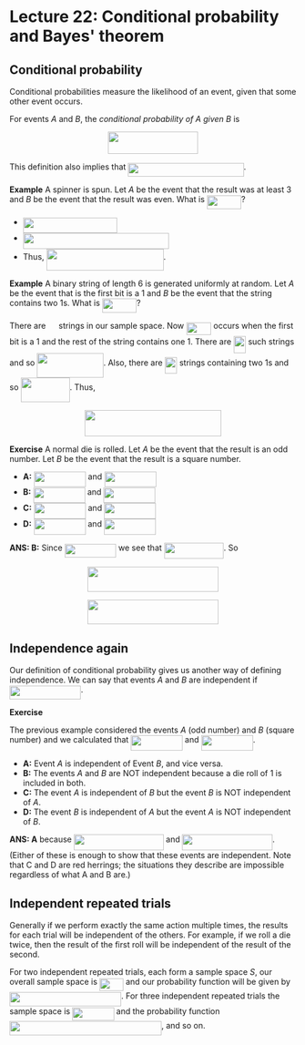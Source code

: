 # Lecture 22: Conditional probability and Bayes' theorem

## Conditional probability

Conditional probabilities measure the likelihood of an event, given that some
other event occurs.

For events _A_ and _B_, the _conditional probability of A given B_ is

<p align="center"><img src="/lectures/tex/e2a7af74439812f95f0d982d1bb1c0ee.svg?invert_in_darkmode&sanitize=true" align=middle width=158.78763615pt height=38.83491479999999pt/></p>

This definition also implies that <img src="/lectures/tex/5860fd7aa37e7846276de471c1e73221.svg?invert_in_darkmode&sanitize=true" align=middle width=203.25914235pt height=24.65753399999998pt/>.

**Example** A spinner is spun. Let _A_ be the event that the result was at least
3 and _B_ be the event that the result was even. What is <img src="/lectures/tex/55fc1799f50d66462cc650ec731dc094.svg?invert_in_darkmode&sanitize=true" align=middle width=60.59946749999999pt height=24.65753399999998pt/>?

- <img src="/lectures/tex/0e343ab47260a10a7a1aa578ae459819.svg?invert_in_darkmode&sanitize=true" align=middle width=165.28859654999997pt height=27.77565449999998pt/>
- <img src="/lectures/tex/33fa8b89d05880f001355f1b00ad4095.svg?invert_in_darkmode&sanitize=true" align=middle width=256.4208372pt height=27.77565449999998pt/>
- Thus, <img src="/lectures/tex/33cf43c44f88cb083eeb182b58c89ae3.svg?invert_in_darkmode&sanitize=true" align=middle width=205.79041394999996pt height=37.54198139999998pt/>.

**Example** A binary string of length 6 is generated uniformly at random. Let
_A_ be the event that is the first bit is a 1 and _B_ be the event that the
string contains two 1s. What is <img src="/lectures/tex/55fc1799f50d66462cc650ec731dc094.svg?invert_in_darkmode&sanitize=true" align=middle width=60.59946749999999pt height=24.65753399999998pt/>?

There are <img src="/lectures/tex/c3a4aa729873ec54312d9af87608014d.svg?invert_in_darkmode&sanitize=true" align=middle width=14.771756999999988pt height=26.76175259999998pt/> strings in our sample space. Now <img src="/lectures/tex/b0c1a78bbd8d865698d311abad4d5d92.svg?invert_in_darkmode&sanitize=true" align=middle width=43.88690624999999pt height=22.465723500000017pt/> occurs when the
first bit is a 1 and the rest of the string contains one 1. There are
<img src="/lectures/tex/bb13ebf60d342c9e474fdde6c7b7e422.svg?invert_in_darkmode&sanitize=true" align=middle width=21.621118199999987pt height=29.419440600000005pt/> such strings and so <img src="/lectures/tex/a4ab93c2ac3d07b6a7744ad664cb66f0.svg?invert_in_darkmode&sanitize=true" align=middle width=116.56729589999999pt height=43.068412200000004pt/>.
Also, there are <img src="/lectures/tex/cce20003de73186579b665e0a0cdce0f.svg?invert_in_darkmode&sanitize=true" align=middle width=21.621118199999987pt height=29.419440600000005pt/> strings containing two 1s and so <img src="/lectures/tex/d55866b63b168d385532761ccb0f5f94.svg?invert_in_darkmode&sanitize=true" align=middle width=85.97379944999999pt height=43.068412200000004pt/>. Thus,

<p align="center"><img src="/lectures/tex/939af30e0be5c81bda5857bd2e496f51.svg?invert_in_darkmode&sanitize=true" align=middle width=240.35357775pt height=45.528984599999994pt/></p>

**Exercise** A normal die is rolled. Let _A_ be the event that the result is an
odd number. Let _B_ be the event that the result is a square number.

- **A:** <img src="/lectures/tex/305470adb8ae7a49e1f58a418dfcab14.svg?invert_in_darkmode&sanitize=true" align=middle width=91.04224139999998pt height=27.77565449999998pt/> and <img src="/lectures/tex/ee337f7160622a3b2a96bdaaaa9d5f6d.svg?invert_in_darkmode&sanitize=true" align=middle width=91.04224139999998pt height=27.77565449999998pt/>
- **B:** <img src="/lectures/tex/305470adb8ae7a49e1f58a418dfcab14.svg?invert_in_darkmode&sanitize=true" align=middle width=91.04224139999998pt height=27.77565449999998pt/> and <img src="/lectures/tex/da76a6832f25f6f26a36a40734d3a2d2.svg?invert_in_darkmode&sanitize=true" align=middle width=91.04224139999998pt height=27.77565449999998pt/>
- **C:** <img src="/lectures/tex/5443b7403614410d29d8cf88d066e473.svg?invert_in_darkmode&sanitize=true" align=middle width=91.04224139999998pt height=27.77565449999998pt/> and <img src="/lectures/tex/6e6c73f707c99eeac6fe5d344c296bc7.svg?invert_in_darkmode&sanitize=true" align=middle width=91.04224139999998pt height=27.77565449999998pt/>
- **D:** <img src="/lectures/tex/32405c6978e4b4a9750a08bd29701121.svg?invert_in_darkmode&sanitize=true" align=middle width=91.04224139999998pt height=27.77565449999998pt/> and <img src="/lectures/tex/ee337f7160622a3b2a96bdaaaa9d5f6d.svg?invert_in_darkmode&sanitize=true" align=middle width=91.04224139999998pt height=27.77565449999998pt/>

**ANS: B:** Since <img src="/lectures/tex/c74f8d51bd5e63b0732f4d8b00a59cff.svg?invert_in_darkmode&sanitize=true" align=middle width=90.46215914999999pt height=24.65753399999998pt/> we see that <img src="/lectures/tex/714d73b92779626634bdaeede1500980.svg?invert_in_darkmode&sanitize=true" align=middle width=104.74071629999999pt height=27.77565449999998pt/>.
So

<p align="center"><img src="/lectures/tex/85a4e1706b50c55f8ba00bef2691feb6.svg?invert_in_darkmode&sanitize=true" align=middle width=229.2301968pt height=43.715357399999995pt/></p>

<p align="center"><img src="/lectures/tex/6edf12e0b00d973677d169ad6c0555a7.svg?invert_in_darkmode&sanitize=true" align=middle width=229.2301968pt height=43.715357399999995pt/></p>

## Independence again

Our definition of conditional probability gives us another way of defining
independence. We can say that events _A_ and _B_ are independent if <img src="/lectures/tex/3698ec15338daacbb6b8469c4bacb07b.svg?invert_in_darkmode&sanitize=true" align=middle width=125.25693674999998pt height=24.65753399999998pt/>.

**Exercise**

The previous example considered the events _A_ (odd number) and _B_ (square
number) and we calculated that <img src="/lectures/tex/305470adb8ae7a49e1f58a418dfcab14.svg?invert_in_darkmode&sanitize=true" align=middle width=91.04224139999998pt height=27.77565449999998pt/> and <img src="/lectures/tex/0d3b21282e83b5d3cabe39e81520095a.svg?invert_in_darkmode&sanitize=true" align=middle width=91.04224139999998pt height=27.77565449999998pt/>.

- **A:** Event _A_ is independent of Event _B_, and vice versa.
- **B:** The events _A_ and _B_ are NOT independent because a die roll of 1 is
  included in both.
- **C:** The event _A_ is independent of _B_ but the event _B_ is NOT
  independent of _A_.
- **D:** The event _B_ is independent of _A_ but the event _A_ is NOT
  independent of _B_.

**ANS: A** because <img src="/lectures/tex/fdbac099ba07864a1c429f613f55adcb.svg?invert_in_darkmode&sanitize=true" align=middle width=157.67230379999998pt height=27.77565449999998pt/> and <img src="/lectures/tex/a29cf123fae3e1f828571cb483d1047d.svg?invert_in_darkmode&sanitize=true" align=middle width=158.63690864999998pt height=27.77565449999998pt/>. (Either of these is enough to show that these events are independent.
Note that C and D are red herrings; the situations they describe are impossible
regardless of what A and B are.)

## Independent repeated trials

Generally if we perform exactly the same action multiple times, the results for
each trial will be independent of the others. For example, if we roll a die
twice, then the result of the first roll will be independent of the result of
the second.

For two independent repeated trials, each form a sample space _S_, our overall
sample space is <img src="/lectures/tex/e0b21bbf35b24a4af54eea3d1cdbd61f.svg?invert_in_darkmode&sanitize=true" align=middle width=42.145974749999986pt height=22.465723500000017pt/> and our probability function will be given by
<img src="/lectures/tex/f0144e8869015a814b7d18535f6dc656.svg?invert_in_darkmode&sanitize=true" align=middle width=196.30148505pt height=24.65753399999998pt/>. For three independent repeated trials the
sample space is <img src="/lectures/tex/251c3ff6cc925da9ef3969252419f752.svg?invert_in_darkmode&sanitize=true" align=middle width=73.26454904999999pt height=22.465723500000017pt/> and the probability function <img src="/lectures/tex/d77799584eb9a41ef773c1651bae18c9.svg?invert_in_darkmode&sanitize=true" align=middle width=266.9179457999999pt height=24.65753399999998pt/>, and so on.
